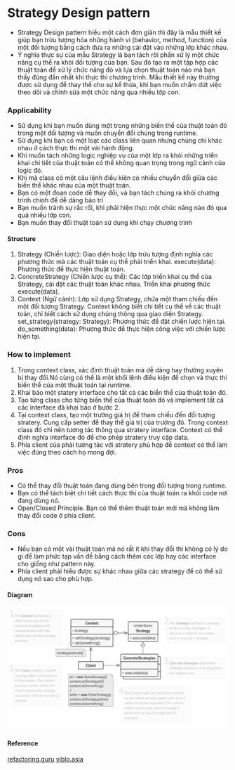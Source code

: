 # Strategy Design pattern

- Strategy Design pattern hiểu một cách đơn giản thì đây là mẫu thiết kế giúp bạn trừu tượng hóa những hành vi (behavior, method, function) của một đối tượng bằng cách đưa ra những cài đặt vào những lớp khác nhau.
- Ý nghĩa thực sự của mẫu Strategy là bạn tách rời phần xử lý một chức năng cụ thể ra khỏi đối tượng của bạn. Sau đó tạo ra một tập hợp các thuật toán để xử lý chức năng đó và lựa chọn thuật toán nào mà bạn thấy đúng đắn nhất khi thực thi chương trình. Mẫu thiết kế này thường được sử dụng để thay thế cho sự kế thừa, khi bạn muốn chấm dứt việc theo dõi và chỉnh sửa một chức năng qua nhiều lớp con.

### Applicability

- Sử dụng khi bạn muốn dùng một trong những biến thể của thuật toán đó trong một đối tượng và muốn chuyển đổi chúng trong runtime.
- Sử dụng khi bạn có một loạt các class liên quan nhưng chúng chỉ khác nhau ở cách thực thi một vài hành động.
- Khi muốn tách những logic nghiệp vụ của một lớp ra khỏi những triển khai chi tiết của thuật toán có thể không quan trọng trong ngữ cảnh của logic đó.
- Khi mà class có một câu lệnh điều kiện có nhiều chuyển đổi giữa các biến thể khác nhau của một thuật toán.
- Bạn có một đoạn code dễ thay đổi, và bạn tách chúng ra khỏi chương trình chính để dễ dàng bảo trì
- Bạn muốn tránh sự rắc rối, khi phải hiện thực một chức năng nào đó qua quá nhiều lớp con.
- Bạn muốn thay đổi thuật toán sử dụng khi chạy chương trình

#### Structure
1. Strategy (Chiến lược): Giao diện hoặc lớp trừu tượng định nghĩa các phương thức mà các thuật toán cụ thể phải triển khai.
    execute(data): Phương thức để thực hiện thuật toán.
2. ConcreteStrategy (Chiến lược cụ thể): Các lớp triển khai cụ thể của Strategy, cài đặt các thuật toán khác nhau.
    Triển khai phương thức execute(data).
3. Context (Ngữ cảnh): Lớp sử dụng Strategy, chứa một tham chiếu đến một đối tượng Strategy. Context không biết chi tiết cụ thể về các thuật toán, chỉ biết cách sử dụng chúng thông qua giao diện Strategy.
  set_strategy(strategy: Strategy): Phương thức để đặt chiến lược hiện tại.
  do_something(data): Phương thức để thực hiện công việc với chiến lược hiện tại.

### How to implement

1. Trong context class, xác định thuật toán mà dễ dàng hay thường xuyên bị thay đổi.Nó cùng có thể là một khối lệnh điều kiện để chọn và thực thi biến thể của một thuật toán tại runtime.
2. Khai báo một statery interface cho tất cả các biển thể của thuật toán đó.
3. Tạo từng class cho từng biến thể của thuật toán đó và implement tất cả các interface đã khai báo ở bước 2.
4. Tại context class, tạo một trường giá trị để tham chiếu đến đối tượng stratery. Cung cấp setter để thay thế giá trị của trường đó. Trong context class đó chỉ nên tương tác thông qua stratery interface. Context có thể định nghĩa interface đó để cho phép stratery truy cập data.
5. Phía client của phải tương tác với stratery phù hợp để context có thể làm việc đúng theo cách họ mong đợi.

### Pros

- Có thể thay đổi thuật toán đang dùng bên trong đối tượng trong runtime.
- Bạn có thể tách biệt chi tiết cách thực thi của thuật toán ra khỏi code nơi đang dùng nó.
- Open/Closed Principle. Bạn có thể thêm thuật toán mới mà không làm thay đổi code ở phía client.

### Cons

- Nếu bạn có một vài thuật toán mà nó rất ít khi thay đổi thì không có lý do gì để làm phức tạp vấn đề bằng cách thêm các lớp hay các interface cho giống như pattern này.
- Phía client phải hiểu được sự khác nhau giữa các strategy để có thể sử dụng nó sao cho phù hợp.

#### Diagram

![strategyDiagram](https://github.com/duclongdev/Design-Patterns/blob/main/Behavioral%20Patterns/strategy/Stategy.png)

#### Reference

[refactoring.guru](https://refactoring.guru/design-patterns/strategy)
[viblo.asia](https://viblo.asia/p/tim-hieu-strategy-pattern-znmMdy7YGr69)
